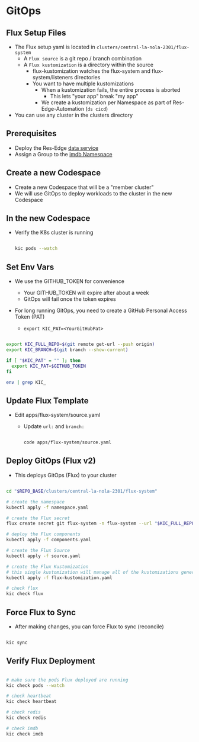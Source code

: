 # GitOps

## Flux Setup Files

- The Flux setup yaml is located in `clusters/central-la-nola-2301/flux-system`
  - A `Flux source` is a git repo / branch combination
  - A `Flux kustomization` is a directory within the source
    - flux-kustomization watches the flux-system and flux-system/listeners directories
    - You want to have multiple kustomizations
      - When a kustomization fails, the entire process is aborted
        - This lets "your app" break "my app"
      - We create a kustomization per Namespace as part of Res-Edge-Automation (`ds cicd`)
- You can use any cluster in the clusters directory

## Prerequisites

- Deploy the Res-Edge [data service](./deploy-res-edge/README.md)
- Assign a Group to the [imdb Namespace](./assign-group-to-namespace.md)

## Create a new Codespace

- Create a new Codespace that will be a "member cluster"
- We will use GitOps to deploy workloads to the cluster in the new Codespace

## In the new Codespace

- Verify the K8s cluster is running

  ```bash

  kic pods --watch

  ```

## Set Env Vars

- We use the GITHUB_TOKEN for convenience
  - Your GITHUB_TOKEN will expire after about a week
  - GitOps will fail once the token expires

- For long running GitOps, you need to create a GitHub Personal Access Token (PAT)
  - `export KIC_PAT=<YourGitHubPat>`

```bash

export KIC_FULL_REPO=$(git remote get-url --push origin)
export KIC_BRANCH=$(git branch --show-current)

if [ "$KIC_PAT" = "" ]; then
  export KIC_PAT=$GITHUB_TOKEN
fi

env | grep KIC_

```

## Update Flux Template

- Edit apps/flux-system/source.yaml
  - Update `url:` and `branch:`

    ```bash

    code apps/flux-system/source.yaml

    ```

## Deploy GitOps (Flux v2)

- This deploys GitOps (Flux) to your cluster

```bash

cd "$REPO_BASE/clusters/central-la-nola-2301/flux-system"

# create the namespace
kubectl apply -f namespace.yaml

# create the Flux secret
flux create secret git flux-system -n flux-system --url "$KIC_FULL_REPO" -u gitops -p "$KIC_PAT"

# deploy the Flux components
kubectl apply -f components.yaml

# create the Flux Source
kubectl apply -f source.yaml

# create the Flux Kustomization
# this single kustomization will manage all of the kustomizations generated by Res-Edge-Automation
kubectl apply -f flux-kustomization.yaml

# check flux
kic check flux

```

## Force Flux to Sync

- After making changes, you can force Flux to sync (reconcile)

```bash

kic sync

```

## Verify Flux Deployment

```bash

# make sure the pods Flux deployed are running
kic check pods --watch

# check heartbeat
kic check heartbeat

# check redis
kic check redis

# check imdb
kic check imdb

```

